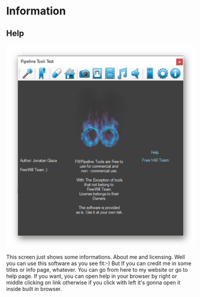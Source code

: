 # Information
## Help

![github pages](_images/21.png)

This screen just shows some informations. About me and licensing. Well you can use this software as you see fit:-) But If you can credit me in some titles or info page, whatever. You can go from here to my website or go to help page. If you want, you can open help in your browser by right or middle clicking on link otherwise if you click with left it's gonna open it inside built in browser.